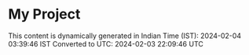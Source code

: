 # My Project

This content is dynamically generated in Indian Time (IST): 2024-02-04 03:39:46 IST
Converted to UTC: 2024-02-03 22:09:46 UTC
